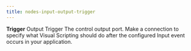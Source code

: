 ```yaml
---
title: nodes-input-output-trigger
---
```


<tr>
<td><strong>Trigger</strong></td>
<td>Output Trigger</td>
<td>The control output port. Make a connection to specify what Visual Scripting should do after the configured Input event occurs in your application.</td>
</tr>
